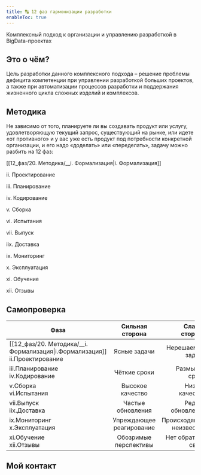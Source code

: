 ```yaml
---
title: 🔠 12 фаз гармонизации разработки
enableToc: true
---
```


Комплексный подход к организации и управлению разработкой в BigData-проектах

## Это о чём?
Цель разработки данного комплексного подхода – решение проблемы дефицита компетенции при управлении разработкой больших проектов, а также при автоматизации процессов разработки и поддержания жизненного цикла сложных изделий и комплексов.

## Методика
Не зависимо от того, планируете ли вы создавать продукт или услугу, удовлетворяющую текущий запрос, существующий на рынке, или идете «от противного» и у вас уже есть продукт под потребности конкретной организации, и его надо «доделать» или «переделать», задачу можно разбить на 12 фаз: 


[[12_фаз/20. Методика/__i. Формализация|i. Формализация]]

ii. Проектирование

iii. Планирование

iv. Кодирование

v. Сборка

vi. Испытания

vii. Выпуск

iix. Доставка

ix. Мониторинг

x. Эксплуатация

xi. Обучение

xii. Отзывы

## Самопроверка

|  Фаза   |      Сильная сторона      |  Слабая сторона |
|----------|:-------------:|------:|
| [[12_фаз/20. Методика/__i. Формализация\|i.Формализация]]<br>ii.Проектирование |  Ясные задачи | Нерешаемые задачи |
| iii.Планирование<br>iv.Кодирование |  Чёткие сроки | Размытые сроки |
| v.Сборка<br>vi.Испытания |  Высокое качество | Низкое качество |
| vii.Выпуск<br>iix.Доставка |  Частые обновления | Редкие обновления |
| ix.Мониторинг<br>x.Эксплуатация |  Упреждающее реагирование | Происходящее неизвестно |
| xi.Обучение<br>xii.Отзывы |  Обозримые перспективы | Нет обратной связи |
## Мой контакт


